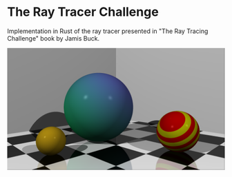 # The Ray Tracer Challenge
Implementation in Rust of the ray tracer presented in "The Ray Tracing Challenge" book by Jamis Buck.

![Alt text](examples/example03.png?raw=true "Example")

